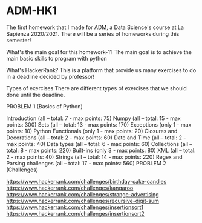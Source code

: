 # ADM-HK1
The first homework that I made for ADM, a Data Science's course at La Sapienza 2020/2021. There will be a series of homeworks during this semester!

What's the main goal for this homework-1?
The main goal is to achieve the main basic skills to program with python

What's HackerRank?
This is a platform that provide us many exercises to do in a deadline decided by professor!

Types of exercises
There are different types of exercises that we should done until the deadline.

PROBLEM 1 (Basics of Python)

Introduction (all – total: 7 - max points: 75)
Numpy (all – total: 15 - max points: 300)
Sets (all – total: 13 - max points: 170)
Exceptions (only 1 - max points: 10)
Python Functionals (only 1 - max points: 20)
Closures and Decorations (all – total: 2 - max points: 60)
Date and Time (all – total: 2 - max points: 40)
Data types (all – total: 6 - max points: 60)
Collections (all – total: 8 - max points: 220)
Built-ins (only 3 - max points: 80)
XML (all – total: 2 - max points: 40)
Strings (all – total: 14 - max points: 220)
Regex and Parsing challenges (all – total: 17 - max points: 560)
PROBLEM 2 (Challenges)

https://www.hackerrank.com/challenges/birthday-cake-candles
https://www.hackerrank.com/challenges/kangaroo
https://www.hackerrank.com/challenges/strange-advertising
https://www.hackerrank.com/challenges/recursive-digit-sum
https://www.hackerrank.com/challenges/insertionsort1
https://www.hackerrank.com/challenges/insertionsort2
